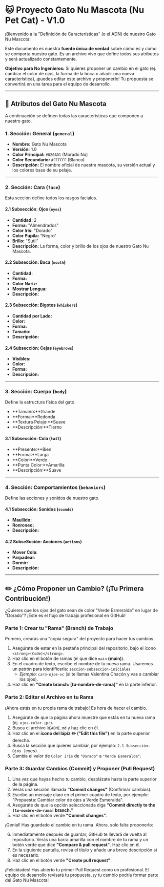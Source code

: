 # 🐱 Proyecto Gato Nu Mascota (Nu Pet Cat) - V1.0

¡Bienvenido a la "Definición de Características" (o el ADN) de nuestro Gato Nu Mascota!

Este documento es nuestra **fuente única de verdad** sobre cómo es y cómo se comporta nuestro gato. Es un archivo vivo que define todos sus atributos y será actualizado constantemente.

**Objetivo para No Ingenieros:** Si quieres proponer un cambio en el gato (ej. cambiar el color de ojos, la forma de la boca o añadir una nueva característica), ¡puedes editar este archivo y proponerlo! Tu propuesta se convertirá en una tarea para el equipo de desarrollo.

---

## 🧬 Atributos del Gato Nu Mascota

A continuación se definen todas las características que componen a nuestro gato.

### 1. Sección: General (`general`)

* **Nombre:** Gato Nu Mascota
* **Versión:** 1.0
* **Color Principal:** `#820AD1` (Morado Nu)
* **Color Secundario:** `#FFFFFF` (Blanco)
* **Descripción:** El nombre oficial de nuestra mascota, su versión actual y los colores base de su pelaje.

---

### 2. Sección: Cara (`face`)

Esta sección define todos los rasgos faciales.

#### 2.1 Subsección: Ojos (`eyes`)

* **Cantidad:** 2
* **Forma:** "Almendrados"
* **Color Iris:** "Dorado"
* **Color Pupila:** "Negro"
* **Brillo:** "Sutil"
* **Descripción:** La forma, color y brillo de los ojos de nuestro Gato Nu Mascota.

#### 2.2 Subsección: Boca (`mouth`)

* **Cantidad:**
* **Forma:**
* **Color Nariz:**
* **Mostrar Lengua:**
* **Descripción:**

#### 2.3 Subsección: Bigotes (`whiskers`)

* **Cantidad por Lado:**
* **Color:**
* **Forma:**
* **Tamaño:**
* **Descripción:**

#### 2.4 Subsección: Cejas (`eyebrows`)

* **Visibles:**
* **Color:**
* **Forma:**
* **Descripción:**

---

### 3. Sección: Cuerpo (`body`)

Define la estructura física del gato.

* **Tamaño:**Grande
* **Forma:**Redonda
* **Textura Pelaje:**Suave
* **Descripción:**Tierno

#### 3.1 Subsección: Cola (`tail`)

* **Presente:**Bien
* **Forma:**Larga
* **Color:**Verde
* **Punta Color:**Amarilla
* **Descripción:**Suave

---

### 4. Sección: Comportamientos (`behaviors`)

Define las acciones y sonidos de nuestro gato.

#### 4.1 Subsección: Sonidos (`sounds`)

* **Maullido:**
* **Ronroneo:**
* **Descripción:**

#### 4.2 SubseScción: Acciones (`actions`)

* **Mover Cola:**
* **Parpadear:**
* **Dormir:**
* **Descripción:**

---

## ✏️ ¿Cómo Proponer un Cambio? (¡Tu Primera Contribución!)

¿Quieres que los ojos del gato sean de color "Verde Esmeralda" en lugar de "Dorado"? ¡Este es el flujo de trabajo profesional en GitHub!

### Parte 1: Crear tu "Rama" (Branch) de Trabajo

Primero, crearás una "copia segura" del proyecto para hacer tus cambios.

1.  Asegúrate de estar en la pestaña principal del repositorio, bajo el ícono `<strong>(Code)</strong>`.
2.  Haz clic en el botón de ramas (el que dice `main` <strong>(main)</strong>).
3.  En el cuadro de texto, escribe el nombre de tu nueva rama. Usaremos un patrón para identificarla:
    `seccion-subseccion-iniciales`
    * *Ejemplo: `cara-ojos-vc`* (si te llamas Valentina Chacón y vas a cambiar los ojos).
4.  Haz clic en **"Create branch: [tu-nombre-de-rama]"** en la parte inferior.

### Parte 2: Editar el Archivo en tu Rama

¡Ahora estás en tu propia rama de trabajo! Es hora de hacer el cambio.

1.  Asegúrate de que la página ahora muestre que estás en tu nueva rama (ej. `ojos-color-jpr`).
2.  Busca el archivo `README.md` y haz clic en él.
3.  Haz clic en el **ícono del lápiz ✏️ ("Edit this file")** en la parte superior derecha.
4.  Busca la sección que quieres cambiar, por ejemplo: `2.1 Subsección: Ojos (`eyes`)`.
5.  Cambia el valor de `Color Iris` de `"Dorado"` a `"Verde Esmeralda"`.

### Parte 3: Guardar Cambios (Commit) y Proponer (Pull Request)

1.  Una vez que hayas hecho tu cambio, desplázate hasta la parte superior de la página.
2.  Verás una sección llamada **"Commit changes"** (Confirmar cambios).
3.  Escribe un mensaje claro en el primer cuadro de texto, por ejemplo: "Propuesta: Cambiar color de ojos a Verde Esmeralda".
4.  Asegúrate de que la opción seleccionada diga **"Commit directly to the `[tu-nombre-de-rama]` branch."**
5.  Haz clic en el botón verde **"Commit changes"**.

¡Genial! Has guardado el cambio en tu rama. Ahora, solo falta proponerlo:

6.  Inmediatamente después de guardar, GitHub te llevará de vuelta al repositorio. Verás una barra amarilla con el nombre de tu rama y un botón verde que dice **"Compare & pull request"**. Haz clic en él.
7.  En la siguiente pantalla, revisa el título y añade una breve descripción si es necesario.
8.  Haz clic en el botón verde **"Create pull request"**.

¡Felicidades! Has abierto tu primer Pull Request como un profesional. El equipo de desarrollo revisará tu propuesta, ¡y tu cambio podría formar parte del Gato Nu Mascota!
